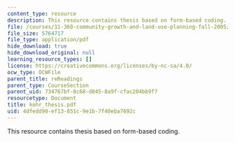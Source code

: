 ```yaml
---
content_type: resource
description: This resource contains thesis based on form-based coding.
file: /courses/11-360-community-growth-and-land-use-planning-fall-2005/4dfedd90ef13851c9e1b7f40eba7692c_kohr_thesis.pdf
file_size: 5764717
file_type: application/pdf
hide_download: true
hide_download_original: null
learning_resource_types: []
license: https://creativecommons.org/licenses/by-nc-sa/4.0/
ocw_type: OCWFile
parent_title: reReadings
parent_type: CourseSection
parent_uid: 734767bf-8c68-d845-8a9f-cfac204bb9f7
resourcetype: Document
title: kohr_thesis.pdf
uid: 4dfedd90-ef13-851c-9e1b-7f40eba7692c
---
```

This resource contains thesis based on form-based coding.